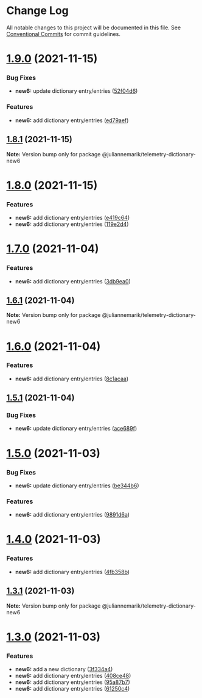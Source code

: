 # Change Log

All notable changes to this project will be documented in this file.
See [Conventional Commits](https://conventionalcommits.org) for commit guidelines.

# [1.9.0](https://github.com/juliannemarik/telemetry-dictionary-packages/compare/@juliannemarik/telemetry-dictionary-new6@1.8.1...@juliannemarik/telemetry-dictionary-new6@1.9.0) (2021-11-15)


### Bug Fixes

* **new6:** update dictionary entry/entries ([52f04d6](https://github.com/juliannemarik/telemetry-dictionary-packages/commit/52f04d681a77de4b5d69a00db53c8a33f156eb68))


### Features

* **new6:** add dictionary entry/entries ([ed79aef](https://github.com/juliannemarik/telemetry-dictionary-packages/commit/ed79aefe0cff661de00b99485afb700e2b70408c))





## [1.8.1](https://github.com/juliannemarik/telemetry-dictionary-packages/compare/@juliannemarik/telemetry-dictionary-new6@1.8.0...@juliannemarik/telemetry-dictionary-new6@1.8.1) (2021-11-15)

**Note:** Version bump only for package @juliannemarik/telemetry-dictionary-new6





# [1.8.0](https://github.com/juliannemarik/telemetry-dictionary-packages/compare/@juliannemarik/telemetry-dictionary-new6@1.7.0...@juliannemarik/telemetry-dictionary-new6@1.8.0) (2021-11-15)


### Features

* **new6:** add dictionary entry/entries ([e419c64](https://github.com/juliannemarik/telemetry-dictionary-packages/commit/e419c640cb39c15fdb7ea52e490aca96978bc322))
* **new6:** add dictionary entry/entries ([119e2d4](https://github.com/juliannemarik/telemetry-dictionary-packages/commit/119e2d4f6dc2a3666ee5d4e58a3580ae656f6f8d))





# [1.7.0](https://github.com/juliannemarik/telemetry-dictionary-packages/compare/@juliannemarik/telemetry-dictionary-new6@1.6.1...@juliannemarik/telemetry-dictionary-new6@1.7.0) (2021-11-04)


### Features

* **new6:** add dictionary entry/entries ([3db9ea0](https://github.com/juliannemarik/telemetry-dictionary-packages/commit/3db9ea0b0b34b0cd9f938c50067e8ee74f53c94a))





## [1.6.1](https://github.com/juliannemarik/telemetry-dictionary-packages/compare/@juliannemarik/telemetry-dictionary-new6@1.6.0...@juliannemarik/telemetry-dictionary-new6@1.6.1) (2021-11-04)

**Note:** Version bump only for package @juliannemarik/telemetry-dictionary-new6





# [1.6.0](https://github.com/juliannemarik/telemetry-dictionary-packages/compare/@juliannemarik/telemetry-dictionary-new6@1.5.1...@juliannemarik/telemetry-dictionary-new6@1.6.0) (2021-11-04)


### Features

* **new6:** add dictionary entry/entries ([8c1acaa](https://github.com/juliannemarik/telemetry-dictionary-packages/commit/8c1acaa82755559d742d486e3541e68e2a0b46d8))





## [1.5.1](https://github.com/juliannemarik/telemetry-dictionary-packages/compare/@juliannemarik/telemetry-dictionary-new6@1.5.0...@juliannemarik/telemetry-dictionary-new6@1.5.1) (2021-11-04)


### Bug Fixes

* **new6:** update dictionary entry/entries ([ace689f](https://github.com/juliannemarik/telemetry-dictionary-packages/commit/ace689f23f2916d1944a1093be91dc254cae5c8e))





# [1.5.0](https://github.com/juliannemarik/telemetry-dictionary-packages/compare/@juliannemarik/telemetry-dictionary-new6@1.4.0...@juliannemarik/telemetry-dictionary-new6@1.5.0) (2021-11-03)


### Bug Fixes

* **new6:** update dictionary entry/entries ([be344b6](https://github.com/juliannemarik/telemetry-dictionary-packages/commit/be344b6e0b6e161c577eef4af6234e9ddcfed9ff))


### Features

* **new6:** add dictionary entry/entries ([9891d6a](https://github.com/juliannemarik/telemetry-dictionary-packages/commit/9891d6a8f99a5742ceccacc69e566ff286084957))





# [1.4.0](https://github.com/juliannemarik/telemetry-dictionary-packages/compare/@juliannemarik/telemetry-dictionary-new6@1.3.1...@juliannemarik/telemetry-dictionary-new6@1.4.0) (2021-11-03)


### Features

* **new6:** add dictionary entry/entries ([4fb358b](https://github.com/juliannemarik/telemetry-dictionary-packages/commit/4fb358bb3b0c5845ceab1c26e6d345171ff2618f))





## [1.3.1](https://github.com/juliannemarik/telemetry-dictionary-packages/compare/@juliannemarik/telemetry-dictionary-new6@1.3.0...@juliannemarik/telemetry-dictionary-new6@1.3.1) (2021-11-03)

**Note:** Version bump only for package @juliannemarik/telemetry-dictionary-new6





# [1.3.0](https://github.com/juliannemarik/telemetry-dictionary-packages/compare/@juliannemarik/telemetry-dictionary-new6@1.3.0...@juliannemarik/telemetry-dictionary-new6@1.3.0) (2021-11-03)


### Features

* **new6:** add a new dictionary ([3f334a4](https://github.com/juliannemarik/telemetry-dictionary-packages/commit/3f334a4f57fd54130bb9b753171fc9077d5928eb))
* **new6:** add dictionary entry/entries ([408ce48](https://github.com/juliannemarik/telemetry-dictionary-packages/commit/408ce48cadb134d165ab6296a7bc67363434944a))
* **new6:** add dictionary entry/entries ([95a87b7](https://github.com/juliannemarik/telemetry-dictionary-packages/commit/95a87b732ad2c74e6ec71be687ca1b85fa74c937))
* **new6:** add dictionary entry/entries ([61250c4](https://github.com/juliannemarik/telemetry-dictionary-packages/commit/61250c43b6b0515f399d88d4e31297d2165e737b))
